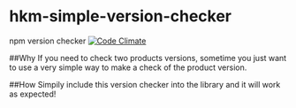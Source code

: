 # hkm-simple-version-checker 
npm version checker [![Code Climate](https://codeclimate.com/github/jjhesk/hkm-simple-version-checker/badges/gpa.svg)](https://codeclimate.com/github/jjhesk/hkm-simple-version-checker)

##Why
If you need to check two products versions, sometime you just want to use a very simple way to make a check of the product version.

##How
Simpily include this version checker into the library and it will work as expected!
